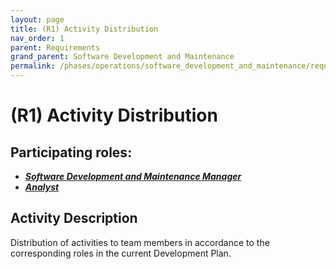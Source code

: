 ```yaml
---
layout: page
title: (R1) Activity Distribution
nav_order: 1
parent: Requirements
grand_parent: Software Development and Maintenance
permalink: /phases/operations/software_development_and_maintenance/requirements/r1/
---
```



# (R1) Activity Distribution

## Participating roles:
* <a href="/roles/">_**Software Development and Maintenance Manager**_</a>
* <a href="/roles/">_**Analyst**_</a>

## Activity Description
Distribution of activities to team members in accordance to the corresponding roles in the current Development Plan.